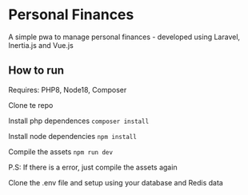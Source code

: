 # Personal Finances
A simple pwa to manage personal finances - developed using Laravel, Inertia.js and Vue.js

## How to run
Requires: PHP8, Node18, Composer

Clone te repo


Install php dependences
`composer install`

Install node dependencies 
`npm install`

Compile the assets
`npm run dev`

P.S: If there is a error, just compile the assets again

Clone the .env file and setup using your database and Redis data

